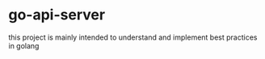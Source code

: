 # go-api-server
this project is mainly intended to understand and implement best practices in golang
